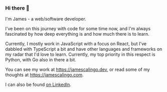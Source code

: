 ### Hi there 👋

I'm James - a web/software developer.

I've been on this journey with code for some time now, and I'm always fascinated by how deep everything is and how much there is to learn.

Currently, I mostly work in JavaScript with a focus on React, but I've dabbled with TypeScript a bit and have other languages and frameworks on my radar that I'd love to learn. Currently, my top priority in this respect is Python, with Go also in there a bit.

You can see my work at https://jamescalingo.dev, or read some of my thoughts at https://jamescalingo.com.

I can also be found <a href="https://linkedin.com/in/james-calingo" target="blank">on LinkedIn</a>.

<!--
**JamesCalingo/JamesCalingo** is a ✨ _special_ ✨ repository because its `README.md` (this file) appears on your GitHub profile.

Here are some ideas to get you started:

- 🔭 I’m currently working on ...
- 🌱 I’m currently learning ...
- 👯 I’m looking to collaborate on ...
- 🤔 I’m looking for help with ...
- 💬 Ask me about ...
- 📫 How to reach me: ...
- 😄 Pronouns: ...
- ⚡ Fun fact: ...
-->
